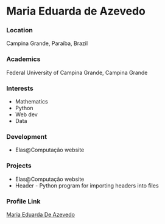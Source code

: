 # Maria Eduarda de Azevedo

### Location

Campina Grande, Paraíba, Brazil

### Academics

Federal University of Campina Grande, Campina Grande

### Interests

- Mathematics
- Python
- Web dev
- Data

### Development

- Elas@Computação website


### Projects

- Elas@Computação website
- Header - Python program for importing headers into files

### Profile Link

[Maria Eduarda De Azevedo](https://github.com/MariaEduardaDeAzevedo)